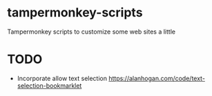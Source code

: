 # tampermonkey-scripts
Tampermonkey scripts to customize some web sites a little

TODO
====
- Incorporate allow text selection https://alanhogan.com/code/text-selection-bookmarklet
